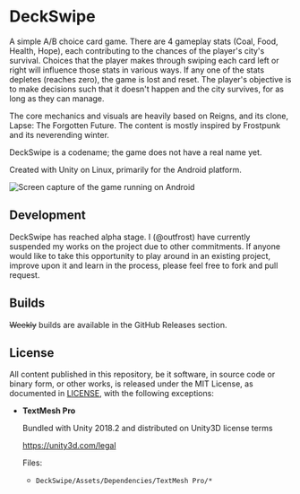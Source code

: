 # DeckSwipe

A simple A/B choice card game. There are 4 gameplay stats (Coal, Food, Health, Hope), each contributing to the chances of the player's city's survival. Choices that the player makes through swiping each card left or right will influence those stats in various ways. If any one of the stats depletes (reaches zero), the game is lost and reset. The player's objective is to make decisions such that it doesn't happen and the city survives, for as long as they can manage.

The core mechanics and visuals are heavily based on Reigns, and its clone, Lapse: The Forgotten Future. The content is mostly inspired by Frostpunk and its neverending winter.

DeckSwipe is a codename; the game does not have a real name yet.

Created with Unity on Linux, primarily for the Android platform.

![Screen capture of the game running on Android](screencap-android.gif)

## Development

DeckSwipe has reached alpha stage. I (@outfrost) have currently suspended my works on the project due to other commitments. If anyone would like to take this opportunity to play around in an existing project, improve upon it and learn in the process, please feel free to fork and pull request.

## Builds

~~Weekly~~ builds are available in the GitHub Releases section.

## License

All content published in this repository, be it software, in source code or binary form, or other works, is released under the MIT License, as documented in [LICENSE](./LICENSE), with the following exceptions:

* **TextMesh Pro**
	
	Bundled with Unity 2018.2 and distributed on Unity3D license terms
	
	https://unity3d.com/legal
	
	Files:
	
	* `DeckSwipe/Assets/Dependencies/TextMesh Pro/*`
	
